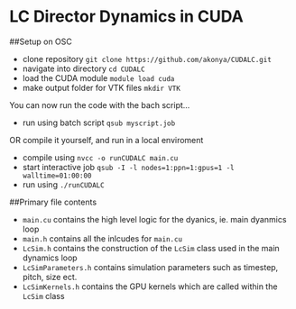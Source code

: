 LC Director Dynamics in CUDA
===============

##Setup on OSC

- clone repository `git clone https://github.com/akonya/CUDALC.git`
- navigate into directory `cd CUDALC`
- load the CUDA module `module load cuda`
- make output folder for VTK files `mkdir VTK`
 
You can now run the code with the bach script...

- run using batch script `qsub myscript.job`

OR compile it yourself, and run in a local enviroment

- compile using `nvcc -o runCUDALC main.cu`
- start interactive job `qsub -I -l nodes=1:ppn=1:gpus=1 -l walltime=01:00:00`
- run using `./runCUDALC`

##Primary file contents

- `main.cu` contains the high level logic for the dyanics, ie. main dyanmics loop
- `main.h` contains all the inlcudes for `main.cu`
- `LcSim.h` contains the construction of the `LcSim` class used in the main dynamics loop
- `LcSimParameters.h` contains simulation parameters such as timestep, pitch, size ect.
- `LcSimKernels.h` contains the GPU kernels which are called within the `LcSim` class



